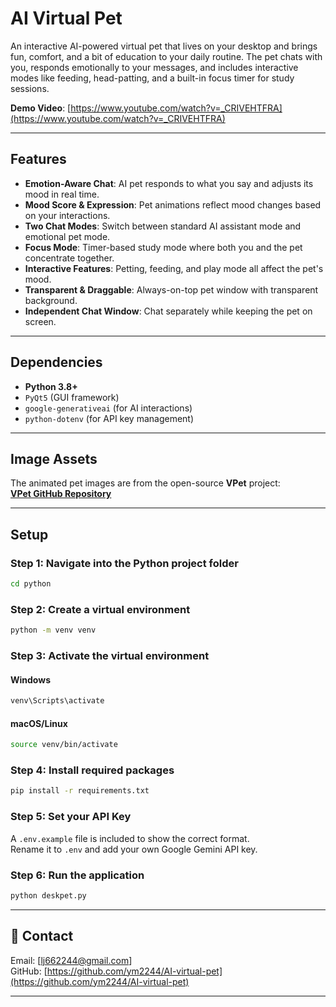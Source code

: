 #  AI Virtual Pet

An interactive AI-powered virtual pet that lives on your desktop and brings fun, comfort, and a bit of education to your daily routine. The pet chats with you, responds emotionally to your messages, and includes interactive modes like feeding, head-patting, and a built-in focus timer for study sessions.

 **Demo Video**: [https://www.youtube.com/watch?v=_CRIVEHTFRA](https://www.youtube.com/watch?v=_CRIVEHTFRA)

---

##  Features
- **Emotion-Aware Chat**: AI pet responds to what you say and adjusts its mood in real time.
- **Mood Score & Expression**: Pet animations reflect mood changes based on your interactions.
- **Two Chat Modes**: Switch between standard AI assistant mode and emotional pet mode.
- **Focus Mode**: Timer-based study mode where both you and the pet concentrate together.
- **Interactive Features**: Petting, feeding, and play mode all affect the pet's mood.
- **Transparent & Draggable**: Always-on-top pet window with transparent background.
- **Independent Chat Window**: Chat separately while keeping the pet on screen.

---

##  Dependencies
- **Python 3.8+**
- `PyQt5` (GUI framework)
- `google-generativeai` (for AI interactions)
- `python-dotenv` (for API key management)

---

##  Image Assets
The animated pet images are from the open-source **VPet** project:  
 **[VPet GitHub Repository](https://github.com/LorisYounger/VPet)**

---

##  Setup
### Step 1: Navigate into the Python project folder
```bash
cd python
```

### Step 2: Create a virtual environment
```bash
python -m venv venv
```

### Step 3: Activate the virtual environment
#### Windows
```bash
venv\Scripts\activate
```
#### macOS/Linux
```bash
source venv/bin/activate
```

### Step 4: Install required packages
```bash
pip install -r requirements.txt
```

### Step 5: Set your API Key
A `.env.example` file is included to show the correct format.  
Rename it to `.env` and add your own Google Gemini API key.

### Step 6: Run the application
```bash
python deskpet.py
```

---

## 💬 Contact
Email: [lj662244@gmail.com]  
GitHub: [https://github.com/ym2244/AI-virtual-pet](https://github.com/ym2244/AI-virtual-pet)

---

